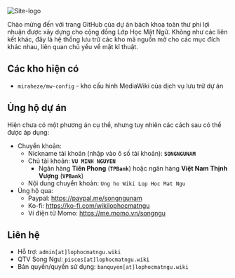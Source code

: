 ![Site-logo](https://github.com/wikilophocmatngu/.github/assets/57829841/4baee096-2a63-4ac8-ae38-44234d56e3d9)

Chào mừng đến với trang GitHub của dự án bách khoa toàn thư phi lợi nhuận được xây dựng cho cộng đồng Lớp Học Mật Ngữ.
Không như các liên kết khác, đây là hệ thống lưu trữ các kho mã nguồn mở cho các mục đích khác nhau, liên quan chủ yếu về mặt kĩ thuật.

## Các kho hiện có

* `miraheze/mw-config` - kho cấu hình MediaWiki của dịch vụ lưu trữ dự án

## Ủng hộ dự án
Hiện chưa có một phương án cụ thể, nhưng tuy nhiên các cách sau có thể được áp dụng:
* Chuyển khoản:
  * Nickname tài khoản (nhập vào ô số tài khoản): **`SONGNGUNAM`**
  * Chủ tài khoản: **`VU MINH NGUYEN`**
    * Ngân hàng **Tiên Phong** (**`TPBank`**) hoặc ngân hàng **Việt Nam Thịnh Vượng** (**`VPBank`**)
  * Nội dung chuyển khoản: `Ung ho Wiki Lop Hoc Mat Ngu`
* Ủng hộ qua:
  * Paypal: https://paypal.me/songngunam
  * Ko-fi: https://ko-fi.com/wikilophocmatngu
  * Ví điện tử Momo: https://me.momo.vn/songngu
 
## Liên hệ
* Hỗ trợ: `admin[at]lophocmatngu.wiki`
* QTV Song Ngư: `pisces[at]lophocmatngu.wiki`
* Bản quyền/quyền sử dụng: `banquyen[at]lophocmatngu.wiki`
